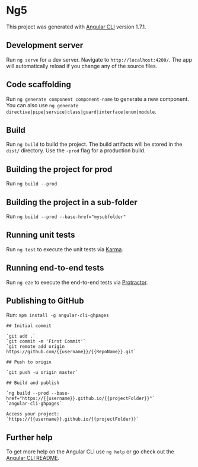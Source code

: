 # Ng5

This project was generated with [Angular CLI](https://github.com/angular/angular-cli) version 1.7.1.

## Development server

Run `ng serve` for a dev server. Navigate to `http://localhost:4200/`. The app will automatically reload if you change any of the source files.

## Code scaffolding

Run `ng generate component component-name` to generate a new component. You can also use `ng generate directive|pipe|service|class|guard|interface|enum|module`.

## Build

Run `ng build` to build the project. The build artifacts will be stored in the `dist/` directory. Use the `-prod` flag for a production build.

## Building the project for prod

Run `ng build --prod`

## Building the project in a sub-folder

Run `ng build --prod --base-href="mysubfolder"`

## Running unit tests

Run `ng test` to execute the unit tests via [Karma](https://karma-runner.github.io).

## Running end-to-end tests

Run `ng e2e` to execute the end-to-end tests via [Protractor](http://www.protractortest.org/).


## Publishing to GitHub

Run:
`npm install -g angular-cli-ghpages`

	## Initial commit

	`git add .` 
	`git commit -m 'First Commit'` 
	`git remote add origin https://github.com/{{username}}/{{RepoName}}.git` 

	## Push to origin

	`git push -u origin master` 

	## Build and publish

	`ng build --prod --base-href="https://{{username}}.github.io/{{projectFolder}}"` 
	`angular-cli-ghpages` 
	
	Access your project: `https://{{username}}.github.io/{{projectFolder}}`


## Further help

To get more help on the Angular CLI use `ng help` or go check out the [Angular CLI README](https://github.com/angular/angular-cli/blob/master/README.md).
